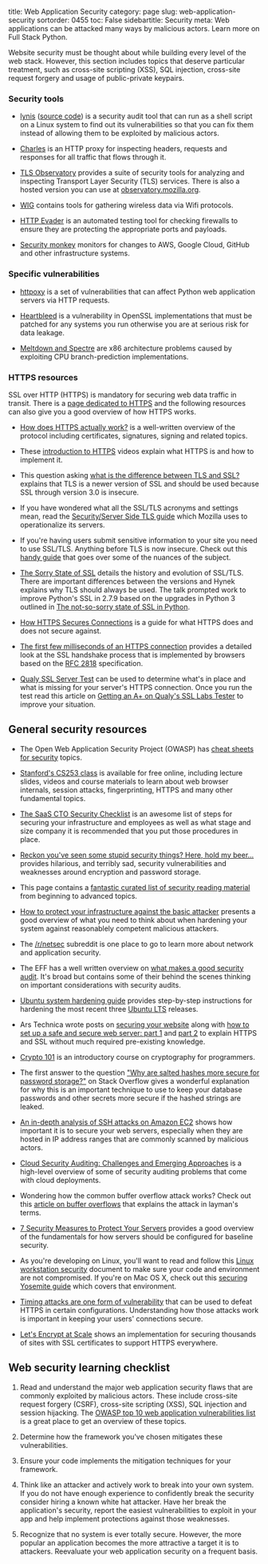 title: Web Application Security
category: page
slug: web-application-security
sortorder: 0455
toc: False
sidebartitle: Security
meta: Web applications can be attacked many ways by malicious actors. Learn more on Full Stack Python.


Website security must be thought about while building every level of the web 
stack. However, this section includes topics that deserve particular
treatment, such as cross-site scripting (XSS), SQL injection, cross-site 
request forgery and usage of public-private keypairs.


### Security tools
* [lynis](https://cisofy.com/lynis/) 
  ([source code](https://github.com/CISOfy/lynis)) is a security 
  audit tool that can run as a shell script on a Linux system to find out
  its vulnerabilities so that you can fix them instead of allowing them
  to be exploited by malicious actors.

* [Charles](https://www.charlesproxy.com/) is an HTTP proxy for inspecting
  headers, requests and responses for all traffic that flows through it.

* [TLS Observatory](https://github.com/mozilla/tls-observatory) provides
  a suite of security tools for analyzing and inspecting Transport Layer
  Security (TLS) services. There is also a hosted version you can use
  at [observatory.mozilla.org](https://observatory.mozilla.org/).

* [WIG](https://github.com/6e726d/WIG) contains tools for gathering wireless
  data via Wifi protocols.

* [HTTP Evader](https://noxxi.de/research/http-evader.html) is an automated
  testing tool for checking firewalls to ensure they are protecting the
  appropriate ports and payloads.

* [Security monkey](https://github.com/Netflix/security_monkey) monitors for
  changes to AWS, Google Cloud, GitHub and other infrastructure systems.


### Specific vulnerabilities
* [httpoxy](https://httpoxy.org/) is a set of vulnerabilities that can affect
  Python web application servers via HTTP requests.

* [Heartbleed](http://heartbleed.com/) is a vulnerability in OpenSSL 
  implementations that must be patched for any systems you run otherwise
  you are at serious risk for data leakage.

* [Meltdown and Spectre](https://meltdownattack.com/) are x86 architecture
  problems caused by exploiting CPU branch-prediction implementations.


### HTTPS resources
SSL over HTTP (HTTPS) is mandatory for securing web data traffic in transit.
There is a [page dedicated to HTTPS](/https.html) and the following
resources can also give you a good overview of how HTTPS works.

* [How does HTTPS actually work?](http://robertheaton.com/2014/03/27/how-does-https-actually-work/)
  is a well-written overview of the protocol including certificates, 
  signatures, signing and related topics.

* These 
  [introduction to HTTPS](https://18f.gsa.gov/2015/07/16/introduction-to-https-webinar/)
  videos explain what HTTPS is and how to implement it.

* This question asking [what is the difference between TLS and SSL?](http://security.stackexchange.com/questions/5126/whats-the-difference-between-ssl-tls-and-https)
  explains that TLS is a newer version of SSL and should be used because
  SSL through version 3.0 is insecure.

* If you have wondered what all the SSL/TLS acronyms and settings mean,
  read the 
  [Security/Server Side TLS guide](https://wiki.mozilla.org/Security/Server_Side_TLS)
  which Mozilla uses to operationalize its servers.

* If you're having users submit sensitive information to your site you need
  to use SSL/TLS. Anything before TLS is now insecure. Check out this
  [handy guide](http://wingolog.org/archives/2014/10/17/ffs-ssl) that goes
  over some of the nuances of the subject.

* [The Sorry State of SSL](https://hynek.me/talks/tls/) details the 
  history and evolution of SSL/TLS. There are important differences between
  the versions and Hynek explains why TLS should always be used. The
  talk prompted work to improve Python's SSL in 2.7.9 based on the upgrades
  in Python 3 outlined in 
  [The not-so-sorry state of SSL in Python](https://developer.rackspace.com/blog/the-not-so-sorry-state-of-ssl-in-python/).

* [How HTTPS Secures Connections](http://blog.hartleybrody.com/https-certificates/)
  is a guide for what HTTPS does and does not secure against.

* [The first few milliseconds of an HTTPS connection](http://www.moserware.com/2009/06/first-few-milliseconds-of-https.html)
  provides a detailed look at the SSL handshake process that is implemented
  by browsers based on the [RFC 2818](http://tools.ietf.org/html/rfc2818)
  specification.

* [Qualy SSL Server Test](https://www.ssllabs.com/ssltest/) can be used to
  determine what's in place and what is missing for your server's HTTPS 
  connection. Once you run the test read this article on 
  [Getting an A+ on Qualy's SSL Labs Tester](https://sethvargo.com/getting-an-a-plus-on-qualys-ssl-labs-tester/)
  to improve your situation.
  

## General security resources
* The Open Web Application Security Project (OWASP) has 
  [cheat sheets for security](https://www.owasp.org/index.php/Cheat_Sheets) 
  topics.

* [Stanford's CS253 class](https://web.stanford.edu/class/cs253/) is available
  for free online, including lecture slides, videos and course materials to
  learn about web browser internals, session attacks, fingerprinting, HTTPS
  and many other fundamental topics.

* [The SaaS CTO Security Checklist](https://cto-security-checklist.sqreen.io/)
  is an awesome list of steps for securing your infrastructure and employees
  as well as what stage and size company it is recommended that you put those
  procedures in place.

* [Reckon you've seen some stupid security things? Here, hold my beer...](https://www.troyhunt.com/reckon-youve-seen-some-stupid-security-things-here-hold-my-beer/)
  provides hilarious, and terribly sad, security vulnerabilities and weaknesses
  around encryption and password storage.

* This page contains a
  [fantastic curated list of security reading material](http://dfir.org/?q=node/8/)
  from beginning to advanced topics.

* [How to protect your infrastructure against the basic attacker](https://www.mailgun.com/blog/security-guide-basic-infrastructure-security)
  presents a good overview of what you need to think about when
  hardening your system against reasonablely competent malicious attackers.

* The [/r/netsec](http://www.reddit.com/r/netsec/) subreddit is one place to
  go to learn more about network and application security.

* The EFF has a well written overview on 
  [what makes a good security audit](https://www.eff.org/deeplinks/2014/11/what-makes-good-security-audit). It's broad but contains some of their behind the
  scenes thinking on important considerations with security audits.

* [Ubuntu system hardening guide](https://linux-audit.com/ubuntu-server-hardening-guide-quick-and-secure/)
  provides step-by-step instructions for hardening the most recent 
  three [Ubuntu LTS](/ubuntu.html) releases.

* Ars Technica wrote posts on 
  [securing your website](http://arstechnica.com/security/2013/02/securing-your-website-a-tough-job-but-someones-got-to-do-it/)
  along with [how to set up a safe and secure web server: part 1](http://arstechnica.com/gadgets/2012/11/how-to-set-up-a-safe-and-secure-web-server/)
  and [part 2](http://arstechnica.com/information-technology/2012/11/securing-your-web-server-with-ssltls/)
  to explain HTTPS and SSL without much required pre-existing knowledge.

* [Crypto 101](https://www.crypto101.io/) is an introductory course on
  cryptography for programmers.

* The first answer to the question
  ["Why are salted hashes more secure for password storage?"](https://security.stackexchange.com/questions/51959/why-are-salted-hashes-more-secure-for-password-storage)
  on Stack Overflow gives a wonderful explanation for why this is an
  important technique to use to keep your database passwords and other
  secrets more secure if the hashed strings are leaked.

* [An in-depth analysis of SSH attacks on Amazon EC2](http://getprismatic.com/story/1409447605839)
  shows how important it is to secure your web servers, especially when they are
  hosted in IP address ranges that are commonly scanned by malicious actors.

* [Cloud Security Auditing: Challenges and Emerging Approaches](http://www.infoq.com/articles/cloud-security-auditing-challenges-and-emerging-approaches)
  is a high-level overview of some of security auditing problems that come
  with cloud deployments.

* Wondering how the common buffer overflow attack works? Check out this
  [article on buffer overflows](http://arstechnica.com/security/2015/08/how-security-flaws-work-the-buffer-overflow/)
  that explains the attack in layman's terms.

* [7 Security Measures to Protect Your Servers](https://www.digitalocean.com/community/tutorials/7-security-measures-to-protect-your-servers)
  provides a good overview of the fundamentals for how servers should be
  configured for baseline security.

* As you're developing on Linux, you'll want to read and follow this
  [Linux workstation security](https://github.com/lfit/itpol/blob/master/linux-workstation-security.md)
  document to make sure your code and environment are not compromised.
  If you're on Mac OS X, check out this 
  [securing Yosemite guide](https://github.com/drduh/OS-X-Yosemite-Security-and-Privacy-Guide)
  which covers that environment.

* [Timing attacks are one form of vulnerability](http://arstechnica.com/security/2015/10/new-attacks-on-network-time-protocol-can-defeat-https-and-create-chaos/) 
  that can be used to defeat HTTPS in certain configurations. Understanding
  how those attacks work is important in keeping your users' connections
  secure.

* [Let's Encrypt at Scale](https://engineering.autotrader.co.uk/2018/09/04/letsencrypt-at-scale.html)
  shows an implementation for securing thousands of sites with SSL 
  certificates to support HTTPS everywhere.


## Web security learning checklist
1. Read and understand the major web application security flaws that are
   commonly exploited by malicious actors. These include cross-site request 
   forgery (CSRF), cross-site scripting (XSS), SQL injection and session 
   hijacking. The 
   [OWASP top 10 web application vulnerabilities list](https://www.owasp.org/index.php/Top_10_2013-Top_10) 
   is a great place to get an overview of these topics.

1. Determine how the framework you've chosen mitigates these vulnerabilities.

1. Ensure your code implements the mitigation techniques for your framework. 

1. Think like an attacker and actively work to break into your own system. 
   If you do not have enough experience to confidently break the security 
   consider hiring a known white hat attacker. Have her break the 
   application's security, report the easiest vulnerabilities to exploit in 
   your app and help implement protections against those weaknesses.

1. Recognize that no system is ever totally secure. However, the more popular
   an application becomes the more attractive a target it is to attackers.
   Reevaluate your web application security on a frequent basis.

